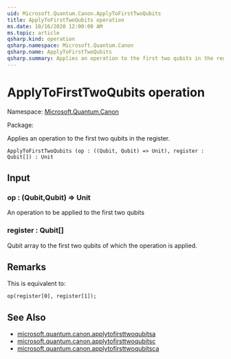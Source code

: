 ```yaml
---
uid: Microsoft.Quantum.Canon.ApplyToFirstTwoQubits
title: ApplyToFirstTwoQubits operation
ms.date: 10/16/2020 12:00:00 AM
ms.topic: article
qsharp.kind: operation
qsharp.namespace: Microsoft.Quantum.Canon
qsharp.name: ApplyToFirstTwoQubits
qsharp.summary: Applies an operation to the first two qubits in the register.
---
```


# ApplyToFirstTwoQubits operation

Namespace: [Microsoft.Quantum.Canon](xref:Microsoft.Quantum.Canon)

Package: [](https://nuget.org/packages/)


Applies an operation to the first two qubits in the register.

```Q#
ApplyToFirstTwoQubits (op : ((Qubit, Qubit) => Unit), register : Qubit[]) : Unit
```


## Input

### op : (Qubit,Qubit) => Unit 

An operation to be applied to the first two qubits


### register : Qubit[]

Qubit array to the first two qubits of which the operation is applied.



## Remarks

This is equivalent to:```qsharpop(register[0], register[1]);```

## See Also

- [microsoft.quantum.canon.applytofirsttwoqubitsa](xref:microsoft.quantum.canon.applytofirsttwoqubitsa)
- [microsoft.quantum.canon.applytofirsttwoqubitsc](xref:microsoft.quantum.canon.applytofirsttwoqubitsc)
- [microsoft.quantum.canon.applytofirsttwoqubitsca](xref:microsoft.quantum.canon.applytofirsttwoqubitsca)